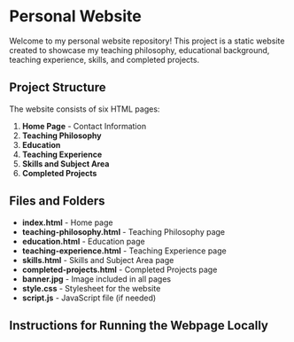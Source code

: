# Personal Website

Welcome to my personal website repository! This project is a static website created to showcase my teaching philosophy, educational background, teaching experience, skills, and completed projects.

## Project Structure

The website consists of six HTML pages:
1. **Home Page** - Contact Information
2. **Teaching Philosophy**
3. **Education**
4. **Teaching Experience**
5. **Skills and Subject Area**
6. **Completed Projects**

## Files and Folders

- **index.html** - Home page
- **teaching-philosophy.html** - Teaching Philosophy page
- **education.html** - Education page
- **teaching-experience.html** - Teaching Experience page
- **skills.html** - Skills and Subject Area page
- **completed-projects.html** - Completed Projects page
- **banner.jpg** - Image included in all pages
- **style.css** - Stylesheet for the website
- **script.js** - JavaScript file (if needed)

## Instructions for Running the Webpage Locally
